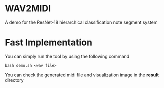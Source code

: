 # WAV2MIDI
A demo for the ResNet-18 hierarchical classification note segment system

# Fast Implementation
You can simply run the tool by using the following command
```
bash demo.sh <wav file>
```
You can check the generated midi file and visualization image in the **result** directory
